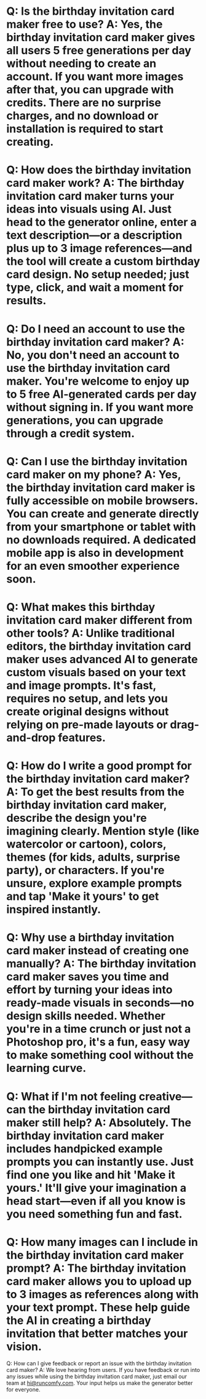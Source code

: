 Q:
Is the birthday invitation card maker free to use?
A:
Yes, the birthday invitation card maker gives all users 5 free generations per day without needing to create an account. If you want more images after that, you can upgrade with credits. There are no surprise charges, and no download or installation is required to start creating.
===
Q:
How does the birthday invitation card maker work?
A:
The birthday invitation card maker turns your ideas into visuals using AI. Just head to the generator online, enter a text description—or a description plus up to 3 image references—and the tool will create a custom birthday card design. No setup needed; just type, click, and wait a moment for results.
===
Q:
Do I need an account to use the birthday invitation card maker?
A:
No, you don't need an account to use the birthday invitation card maker. You're welcome to enjoy up to 5 free AI-generated cards per day without signing in. If you want more generations, you can upgrade through a credit system.
===
Q:
Can I use the birthday invitation card maker on my phone?
A:
Yes, the birthday invitation card maker is fully accessible on mobile browsers. You can create and generate directly from your smartphone or tablet with no downloads required. A dedicated mobile app is also in development for an even smoother experience soon.
===
Q:
What makes this birthday invitation card maker different from other tools?
A:
Unlike traditional editors, the birthday invitation card maker uses advanced AI to generate custom visuals based on your text and image prompts. It's fast, requires no setup, and lets you create original designs without relying on pre-made layouts or drag-and-drop features.
===
Q:
How do I write a good prompt for the birthday invitation card maker?
A:
To get the best results from the birthday invitation card maker, describe the design you're imagining clearly. Mention style (like watercolor or cartoon), colors, themes (for kids, adults, surprise party), or characters. If you're unsure, explore example prompts and tap 'Make it yours' to get inspired instantly.
===
Q:
Why use a birthday invitation card maker instead of creating one manually?
A:
The birthday invitation card maker saves you time and effort by turning your ideas into ready-made visuals in seconds—no design skills needed. Whether you're in a time crunch or just not a Photoshop pro, it's a fun, easy way to make something cool without the learning curve.
===
Q:
What if I'm not feeling creative—can the birthday invitation card maker still help?
A:
Absolutely. The birthday invitation card maker includes handpicked example prompts you can instantly use. Just find one you like and hit 'Make it yours.' It'll give your imagination a head start—even if all you know is you need something fun and fast.
===
Q:
How many images can I include in the birthday invitation card maker prompt?
A:
The birthday invitation card maker allows you to upload up to 3 images as references along with your text prompt. These help guide the AI in creating a birthday invitation that better matches your vision.
===
Q:
How can I give feedback or report an issue with the birthday invitation card maker?
A:
We love hearing from users. If you have feedback or run into any issues while using the birthday invitation card maker, just email our team at hi@runcomfy.com. Your input helps us make the generator better for everyone.
